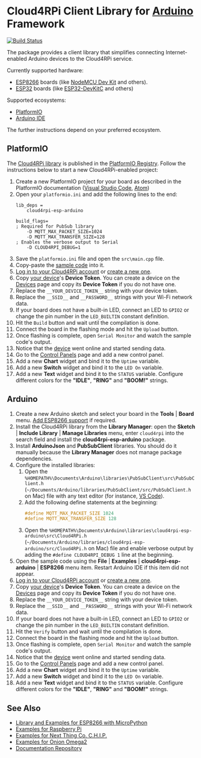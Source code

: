 Cloud4RPi Client Library for [Arduino](https://www.arduino.cc/) Framework
=========================================================================
[![Build Status](https://travis-ci.org/cloud4rpi/cloud4rpi-esp-arduino.svg?branch=master)](https://travis-ci.org/cloud4rpi/loud4rpi-esp-arduino)

The package provides a client library that simplifies connecting Internet-enabled Arduino devices to the Cloud4RPi service.

Currently supported hardware:

* [ESP8266](https://en.wikipedia.org/wiki/ESP8266) boards (like [NodeMCU Dev Kit](http://www.nodemcu.com/index_en.html#fr_54747661d775ef1a3600009e) and others).
* [ESP32](https://en.wikipedia.org/wiki/ESP32) boards (like [ESP32-DevKitC](https://www.espressif.com/en/products/hardware/esp32-devkitc/overview) and others)

Supported ecosystems:

* [PlatformIO](http://platformio.org/platformio-ide)
* [Arduino IDE](https://www.arduino.cc/en/main/software)

The further instructions depend on your preferred ecosystem.

## PlatformIO

The [Cloud4RPi library](http://platformio.org/lib/show/2045/cloud4rpi-esp-arduino) is published in the [PlatformIO Registry](http://platformio.org/lib). Follow the instructions below to start a new Cloud4RPi-enabled project:

1. Create a new PlatformIO project for your board as described in the PlatformIO documentation ([Visual Studio Code](http://docs.platformio.org/en/latest/ide/vscode.html#id3), [Atom](http://docs.platformio.org/en/latest/ide/atom.html#setting-up-the-project))
2. Open your `platformio.ini` and add the following lines to the end:
    ```
    lib_deps =
        cloud4rpi-esp-arduino

    build_flags=
    ; Required for PubSub library
        -D MQTT_MAX_PACKET_SIZE=1024
        -D MQTT_MAX_TRANSFER_SIZE=128
    ; Enables the verbose output to Serial
        -D CLOUD4RPI_DEBUG=1
    ```
3. Save the `platformio.ini` file and open the `src\main.cpp` file.
4. Copy-paste the [sample code](examples/ESP8266/ESP8266.ino) into it. <!-- common part begins here -->
5. [Log in to your Cloud4RPi account](https://cloud4rpi.io/signin) or [create a new one](https://cloud4rpi.io/register).
6. Copy [your device](https://cloud4rpi.io/devices)'s **Device Token**. You can create a device on the [Devices](https://cloud4rpi.io/devices) page and copy its **Device Token** if you do not have one.
7. Replace the `__YOUR_DEVICE_TOKEN__` string with your device token.
8. Replace the `__SSID__` and `__PASSWORD__` strings with your Wi-Fi network data.
9. If your board does not have a built-in LED, connect an LED to `GPIO2` or change the pin number in the `LED_BUILTIN` constant definition.
10. Hit the `Build` button and wait until the compilation is done.
11. Connect the board in the flashing mode and hit the `Upload` button.
12. Once flashing is complete, open `Serial Monitor` and watch the sample code's output.
13. Notice that the [device](https://cloud4rpi.io/devices) went online and started sending data.
14. Go to the [Control Panels](https://cloud4rpi.io/control-panels/) page and add a new control panel.
15. Add a new **Chart** widget and bind it to the `Uptime` variable.
16. Add a new **Switch** widget and bind it to the `LED On` variable.
17. Add a new **Text** widget and bind it to the `STATUS` variable. Configure different colors for the **"IDLE"**, **"RING"** and **"BOOM!"** strings.


## Arduino

1. Create a new Arduino sketch and select your board in the **Tools** | **Board** menu. [Add ESP8266 support](https://github.com/esp8266/Arduino) if required.
2. Install the Cloud4RPi library from the **Library Manager**: open the **Sketch** | **Include Library** | **Manage Libraries** menu, enter `cloud4rpi` into the search field and install the **cloud4rpi-esp-arduino** package.
3. Install **ArduinoJson** and **PubSubClient** libraries. You should do it manually because the **Library Manager** does not manage package dependencies.
4. Configure the installed libraries:
    1. Open the `%HOMEPATH%\Documents\Arduino\libraries\PubSubClient\src\PubSubClient.h` (`~/Documents/Arduino/libraries/PubSubClient/src/PubSubClient.h` on Mac) file with any text editor (for instance, [VS Code](https://code.visualstudio.com)).
    2. Add the following define statements at the beginning:
        ```c
        #define MQTT_MAX_PACKET_SIZE 1024
        #define MQTT_MAX_TRANSFER_SIZE 128
        ```
    3. Open the `%HOMEPATH%\Documents\Arduino\libraries\cloud4rpi-esp-arduino\src\Cloud4RPi.h` (`~/Documents/Arduino/libraries/cloud4rpi-esp-arduino/src/Cloud4RPi.h` on Mac) file and enable verbose output by adding the `#define CLOUD4RPI_DEBUG 1` line at the beginning.
5. Open the sample code using the **File** | **Examples** | **cloud4rpi-esp-arduino** | **ESP8266** menu item. Restart Arduino IDE if this item did not appear. <!-- common part begins here -->
6. [Log in to your Cloud4RPi account](https://cloud4rpi.io/signin) or [create a new one](https://cloud4rpi.io/register).
7. Copy [your device](https://cloud4rpi.io/devices)'s **Device Token**. You can create a device on the [Devices](https://cloud4rpi.io/devices) page and copy its **Device Token** if you do not have one.
8. Replace the `__YOUR_DEVICE_TOKEN__` string with your device token.
9. Replace the `__SSID__` and `__PASSWORD__` strings with your Wi-Fi network data.
10. If your board does not have a built-in LED, connect an LED to `GPIO2` or change the pin number in the `LED_BUILTIN` constant definition.
11. Hit the `Verify` button and wait until the compilation is done.
12. Connect the board in the flashing mode and hit the `Upload` button.
13. Once flashing is complete, open `Serial Monitor` and watch the sample code's output.
14. Notice that the [device](https://cloud4rpi.io/devices) went online and started sending data.
15. Go to the [Control Panels](https://cloud4rpi.io/control-panels/) page and add a new control panel.
16. Add a new **Chart** widget and bind it to the `Uptime` variable.
17. Add a new **Switch** widget and bind it to the `LED On` variable.
18. Add a new **Text** widget and bind it to the `STATUS` variable. Configure different colors for the **"IDLE"**, **"RING"** and **"BOOM!"** strings.


## See Also

* [Library and Examples for ESP8266 with MicroPython](https://github.com/cloud4rpi/cloud4rpi-esp8266-micropython)
* [Examples for Raspberry Pi](https://github.com/cloud4rpi/cloud4rpi-raspberrypi-python)
* [Examples for Next Thing Co. C.H.I.P.](https://github.com/cloud4rpi/cloud4rpi-chip-python)
* [Examples for Onion Omega2](https://github.com/cloud4rpi/cloud4rpi-omega2-python)
* [Documentation Repository](https://github.com/cloud4rpi/docs)
